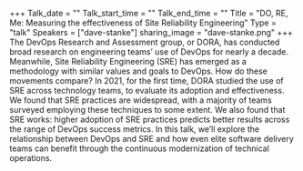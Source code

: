 +++
Talk_date = ""
Talk_start_time = ""
Talk_end_time = ""
Title = "DO, RE, Me: Measuring the effectiveness of Site Reliability Engineering"
Type = "talk"
Speakers = ["dave-stanke"]
sharing_image = "dave-stanke.png"
+++
The DevOps Research and Assessment group, or DORA, has conducted broad research on engineering teams’ use of DevOps for nearly a decade. Meanwhile, Site Reliability Engineering (SRE) has emerged as a methodology with similar values and goals to DevOps. How do these movements compare? In 2021, for the first time, DORA studied the use of SRE across technology teams, to evaluate its adoption and effectiveness. We found that SRE practices are widespread, with a majority of teams surveyed employing these techniques to some extent. We also found that SRE works: higher adoption of SRE practices predicts better results across the range of DevOps success metrics. In this talk, we’ll explore the relationship between DevOps and SRE and how even elite software delivery teams can benefit through the continuous modernization of technical operations.

